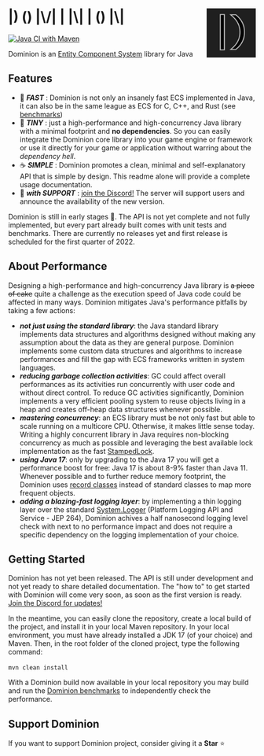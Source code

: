 # <img src="dominion-logo-square.png" align="right" width="100">|) () |\\/| | |\\| | () |\\|

[![Java CI with Maven](https://github.com/dominion-dev/dominion-ecs-java/actions/workflows/cicd-maven.yml/badge.svg)](https://github.com/dominion-dev/dominion-ecs-java/actions/workflows/cicd-maven.yml)

Dominion is an [Entity Component System](https://en.wikipedia.org/wiki/Entity_component_system) library for Java

## Features

- :rocket: **_FAST_** : Dominion is not only an insanely fast ECS implemented in Java, it can also be in the same league
  as ECS for C, C++, and Rust (see [benchmarks](https://github.com/dominion-dev/dominion-ecs-java-benchmark))
- 🤏 **_TINY_** : just a high-performance and high-concurrency Java library with a minimal footprint and **no
  dependencies**. So you can easily integrate the Dominion core library into your game engine or framework or use it
  directly for your game or application without warring about the _dependency hell_.
- :coffee: **_SIMPLE_** : Dominion promotes a clean, minimal and self-explanatory API that is simple by design. This
  readme alone will provide a complete usage documentation.
- :muscle: **_with SUPPORT_** : [join the Discord!](https://discord.gg/BHMz3axqUG) The server will support users and
  announce the availability of the new version.

Dominion is still in early stages :baby_bottle:. The API is not yet complete and not fully implemented, but every part
already built comes with unit tests and benchmarks. There are currently no releases yet and first release is scheduled
for the first quarter of 2022.

## About Performance

Designing a high-performance and high-concurrency Java library is ~~a piece of cake~~ quite a challenge as the execution
speed of Java code could be affected in many ways. Dominion mitigates Java's performance pitfalls by taking a few
actions:

- **_not just using the standard library_**: the Java standard library implements data structures and algorithms
  designed without making any assumption about the data as they are general purpose. Dominion implements some custom
  data structures and algorithms to increase performances and fill the gap with ECS frameworks written in system
  languages.
- **_reducing garbage collection activities_**: GC could affect overall performances as its activities run concurrently
  with user code and without direct control. To reduce GC activities significantly, Dominion implements a very efficient
  pooling system to reuse objects living in a heap and creates off-heap data structures whenever possible.
- **_mastering concurrency_**: an ECS library must be not only fast but able to scale running on a multicore CPU.
  Otherwise, it makes little sense today. Writing a highly concurrent library in Java requires non-blocking concurrency
  as much as possible and leveraging the best available lock implementation as the
  fast [StampedLock](https://docs.oracle.com/javase/8/docs/api/java/util/concurrent/locks/StampedLock.html).
- **_using Java 17_**: only by upgrading to the Java 17 you will get a performance boost for free: Java 17 is about 8-9%
  faster than Java 11. Whenever possible and to further reduce memory footprint, the Dominion
  uses [record classes](https://docs.oracle.com/en/java/javase/15/language/records.html) instead of standard classes to
  map more frequent objects.
- **_adding a blazing-fast logging layer_**: by implementing a thin logging layer over the
  standard [System.Logger](https://openjdk.java.net/jeps/264) (Platform Logging API and Service - JEP 264), Dominion
  achives a half nanosecond logging level check with next to no performance impact and does not require a specific
  dependency on the logging implementation of your choice.

## Getting Started

Dominion has not yet been released. The API is still under development and not yet ready to share detailed
documentation. The "how to" to get started with Dominion will come very soon, as soon as the first version is
ready. [Join the Discord for updates!](https://discord.gg/BHMz3axqUG)

In the meantime, you can easily clone the repository, create a local build of the project, and install it in your local
Maven repository. In your local environment, you must have already installed a JDK 17 (of your choice) and Maven. Then,
in the root folder of the cloned project, type the following command:

`mvn clean install`

With a Dominion build now available in your local repository you may build and run
the [Dominion benchmarks](https://github.com/dominion-dev/dominion-ecs-java-benchmark) to independently check the
performance.

## Support Dominion

If you want to support Dominion project, consider giving it a **Star** ⭐️
